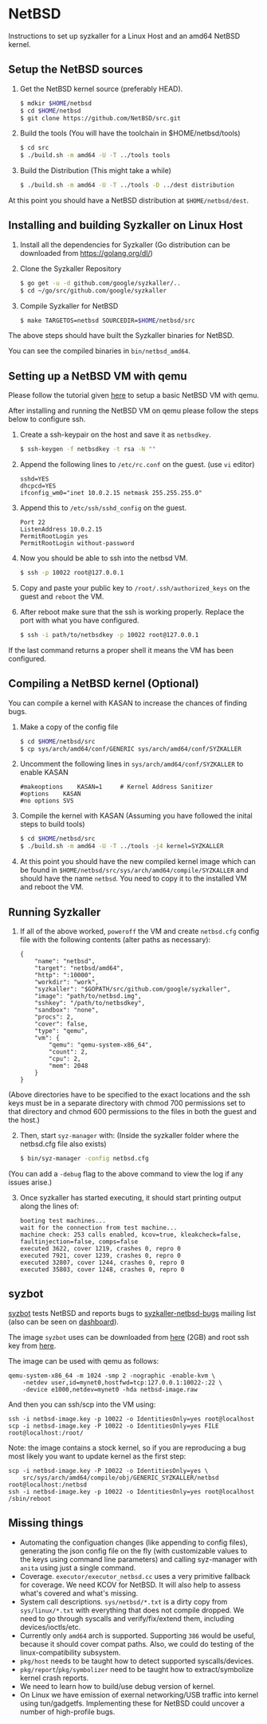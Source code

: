 # NetBSD

Instructions to set up syzkaller for a Linux Host and an amd64 NetBSD kernel. 

## Setup the NetBSD sources

1. Get the NetBSD kernel source (preferably HEAD).
	```sh
	$ mdkir $HOME/netbsd
	$ cd $HOME/netbsd
	$ git clone https://github.com/NetBSD/src.git
	```

2. Build the tools (You will have the toolchain in $HOME/netbsd/tools)
	```sh
	$ cd src
	$ ./build.sh -m amd64 -U -T ../tools tools
	```

3. Build the Distribution (This might take a while)
	```sh
	$ ./build.sh -m amd64 -U -T ../tools -D ../dest distribution 
	```	

At this point you should have a NetBSD distribution at `$HOME/netbsd/dest`.

## Installing and building Syzkaller on Linux Host
	
1. Install all the dependencies for Syzkaller (Go distribution can be downloaded from https://golang.org/dl/)

2. Clone the Syzkaller Repository
	```sh
	$ go get -u -d github.com/google/syzkaller/.. 
	$ cd ~/go/src/github.com/google/syzkaller
	```

3. Compile Syzkaller for NetBSD  
	```sh
	$ make TARGETOS=netbsd SOURCEDIR=$HOME/netbsd/src
	```

The above steps should have built the Syzkaller binaries for NetBSD. 

You can see the compiled binaries in `bin/netbsd_amd64`.


## Setting up a NetBSD VM with qemu 

Please follow the tutorial given [here](https://wiki.qemu.org/Hosts/BSD#NetBSD) to
setup a basic NetBSD VM with qemu.

After installing and running the NetBSD VM on qemu please follow the steps below to
configure ssh.

1. Create a ssh-keypair on the host and save it as `netbsdkey`.
	```sh
	$ ssh-keygen -f netbsdkey -t rsa -N ""
	```

2. Append the following lines to `/etc/rc.conf` on the guest. (use `vi` editor)
	```
	sshd=YES
	dhcpcd=YES
	ifconfig_wm0="inet 10.0.2.15 netmask 255.255.255.0"
	```
	
3. Append this to `/etc/ssh/sshd_config` on the guest.
	```
	Port 22
	ListenAddress 10.0.2.15
	PermitRootLogin yes
	PermitRootLogin without-password
	```

4. Now you should be able to ssh into the netbsd VM.
	```sh
	$ ssh -p 10022 root@127.0.0.1
	```

5. Copy and paste your public key to `/root/.ssh/authorized_keys` on the guest 
   and `reboot` the VM.
 
6. After reboot make sure that the ssh is working properly. Replace the port with what
   you have configured. 
	```sh
	$ ssh -i path/to/netbsdkey -p 10022 root@127.0.0.1
	```

If the last command returns a proper shell it means the VM has been configured.


## Compiling a NetBSD kernel (Optional)

You can compile a kernel with KASAN to increase the chances of finding bugs.

1. Make a copy of the config file
	```sh
	$ cd $HOME/netbsd/src
	$ cp sys/arch/amd64/conf/GENERIC sys/arch/amd64/conf/SYZKALLER 
	```

2. Uncomment the following lines in `sys/arch/amd64/conf/SYZKALLER` to enable KASAN
	```
	#makeoptions 	KASAN=1		# Kernel Address Sanitizer
	#options 	KASAN
	#no options	SVS
	```

3. Compile the kernel with KASAN (Assuming you have followed the inital steps to
   build tools)
	```sh
	$ cd $HOME/netbsd/src
	$ ./build.sh -m amd64 -U -T ../tools -j4 kernel=SYZKALLER

	```

4. At this point you should have the new compiled kernel image which can be found in 
   `$HOME/netbsd/src/sys/arch/amd64/compile/SYZKALLER` and should have the name 
   `netbsd`. You need to copy it to the installed VM and reboot the VM.

## Running Syzkaller

1. If all of the above worked, `poweroff` the VM and create `netbsd.cfg` config file with the following contents (alter paths as necessary):
	```
	{
		"name": "netbsd",
		"target": "netbsd/amd64",
		"http": ":10000",
		"workdir": "work",
		"syzkaller": "$GOPATH/src/github.com/google/syzkaller",
		"image": "path/to/netbsd.img",
		"sshkey": "/path/to/netbsdkey",
		"sandbox": "none",
		"procs": 2,
		"cover": false,
		"type": "qemu",
		"vm": {
			"qemu": "qemu-system-x86_64",
			"count": 2,
			"cpu": 2,
			"mem": 2048
		}
	}
	```

(Above directories have to be specified to the exact locations and the ssh keys must be in a separate directory with chmod 700 permissions set to that directory and chmod 600 permissions to the files in both the guest and the host.)


2. Then, start `syz-manager` with: (Inside the syzkaller folder where the netbsd.cfg file also exists)
	```sh
	$ bin/syz-manager -config netbsd.cfg
	```

(You can add a `-debug` flag to the above command to view the log if any issues arise.)

3. Once syzkaller has started executing, it should start printing output along the lines of:
	```
	booting test machines...
	wait for the connection from test machine...
	machine check: 253 calls enabled, kcov=true, kleakcheck=false, faultinjection=false, comps=false
	executed 3622, cover 1219, crashes 0, repro 0
	executed 7921, cover 1239, crashes 0, repro 0
	executed 32807, cover 1244, crashes 0, repro 0
	executed 35803, cover 1248, crashes 0, repro 0
	```

## syzbot

[syzbot](/docs/syzbot.md) tests NetBSD and reports bugs to
[syzkaller-netbsd-bugs](https://groups.google.com/forum/#!forum/syzkaller-netbsd-bugs) mailing list
(also can be seen on [dashboard](https://syzkaller.appspot.com#netbsd)).

The image `syzbot` uses can be downloaded from
[here](https://storage.googleapis.com/syzkaller/netbsd-image.raw) (2GB) and root
ssh key from [here](https://storage.googleapis.com/syzkaller/netbsd-image.key).

The image can be used with qemu as follows:
```
qemu-system-x86_64 -m 1024 -smp 2 -nographic -enable-kvm \
	-netdev user,id=mynet0,hostfwd=tcp:127.0.0.1:10022-:22 \
	-device e1000,netdev=mynet0 -hda netbsd-image.raw
```

And then you can ssh/scp into the VM using:
```
ssh -i netbsd-image.key -p 10022 -o IdentitiesOnly=yes root@localhost
scp -i netbsd-image.key -P 10022 -o IdentitiesOnly=yes FILE root@localhost:/root/
```

Note: the image contains a stock kernel, so if you are reproducing a bug
most likely you want to update kernel as the first step:
```
scp -i netbsd-image.key -P 10022 -o IdentitiesOnly=yes \
	src/sys/arch/amd64/compile/obj/GENERIC_SYZKALLER/netbsd root@localhost:/netbsd
ssh -i netbsd-image.key -p 10022 -o IdentitiesOnly=yes root@localhost /sbin/reboot
```

## Missing things

- Automating the configuation changes (like appending to config files), generating the json config file on the fly (with customizable values to the keys using command line parameters) and calling syz-manager with `anita` using just a single command.
- Coverage. `executor/executor_netbsd.cc` uses a very primitive fallback for coverage. We need KCOV for NetBSD. It will also help to assess what's covered and what's missing.
- System call descriptions. `sys/netbsd/*.txt` is a dirty copy from `sys/linux/*.txt` with everything that does not compile dropped. We need to go through syscalls and verify/fix/extend them, including devices/ioctls/etc.
- Currently only `amd64` arch is supported. Supporting `386` would be useful, because it should cover compat paths. Also, we could do testing of the linux-compatibility subsystem.
- `pkg/host` needs to be taught how to detect supported syscalls/devices.
- `pkg/report`/`pkg/symbolizer` need to be taught how to extract/symbolize kernel crash reports.
- We need to learn how to build/use debug version of kernel.
- On Linux we have emission of exernal networking/USB traffic into kernel using tun/gadgetfs. Implementing these for NetBSD could uncover a number of high-profile bugs.
